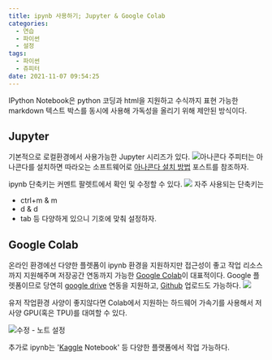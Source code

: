```yaml
---
title: ipynb 사용하기; Jupyter & Google Colab
categories:
  - 연습
  - 파이썬
  - 설정
tags:
  - 파이썬
  - 쥬피터
date: 2021-11-07 09:54:25
---
```

  
IPython Notebook은 python 코딩과 html을 지원하고 수식까지 표현 가능한 markdown 텍스트 박스를 동시에 사용해 가독성을 올리기 위해 제안된 방식이다.

## Jupyter
  

기본적으로 로컬환경에서 사용가능한 Jupyter 시리즈가 있다.
![아나콘다](/images/2111/ipynb/ipynb1.png)
주피터는 아나콘다를 설치하면 따라오는 소프트웨어로 [아나콘다 설치 방법](https://hangack.github.io/2021/11/01/Codding/Python/basic/Python0_download/) 포스트를 참조하자.

ipynb 단축키는 커멘트 팔렛트에서 확인 및 수정할 수 있다.
![](/images/2111/ipynb/ipynb2.png)
자주 사용되는 단축키는 
- ctrl+m & m
- d & d
- tab
등 다양하게 있으니 기호에 맞춰 설정하자.

## Google Colab

온라인 환경에선 다양한 플렛폼이 ipynb 환경을 지원하지만 접근성이 좋고 작업 리소스까지 지원해주며 저장공간 연동까지 가능한 [Google Colab](https://colab.research.google.com/)이 대표적이다.
Google 플렛폼이므로 당연히 [google drive](https://drive.google.com/) 연동을 지원하고, [Github](https://github.com/) 업로드도 가능하다.
![](/images/2111/ipynb/ipynb3.png)

유저 작업환경 사양이 좋지않다면 Colab에서 지원하는 하드웨어 가속기를 사용해서 저사양 GPU(혹은 TPU)를 대여할 수 있다.

![수정 - 노트 설정](/images/2111/ipynb/ipynb4.png)

추가로 ipynb는 '[Kaggle](https://www.kaggle.com/) Notebook' 등 다양한 플랫폼에서 작업 가능하다.